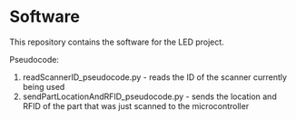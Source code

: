 # Software
This repository contains the software for the LED project. 

Pseudocode:
1) readScannerID_pseudocode.py - reads the ID of the scanner currently being used
2) sendPartLocationAndRFID_pseudocode.py - sends the location and RFID of the part that was just scanned to the microcontroller

